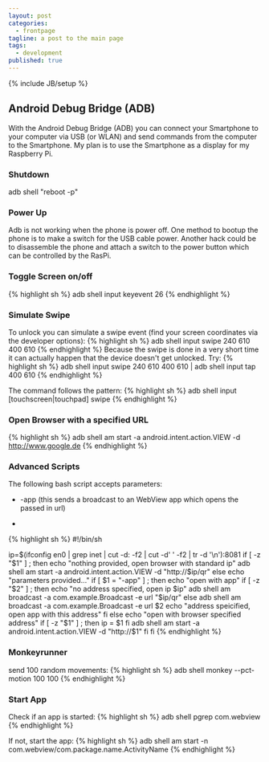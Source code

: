 ```yaml
---
layout: post
categories: 
  - frontpage
tagline: a post to the main page
tags: 
  - development
published: true
---
```


{% include JB/setup %}

## Android Debug Bridge (ADB)
With the Android Debug Bridge (ADB) you can connect your Smartphone to your computer via USB (or WLAN) and send
commands from the computer to the Smartphone. My plan is to use the Smartphone as a display for my Raspberry Pi.

<!-- more -->

### Shutdown
adb shell "reboot -p"

### Power Up
Adb is not working when the phone is power off. One method to bootup the phone is to make a switch for the USB cable power.
Another hack could be to disassemble the phone and attach a switch to the power button which can be controlled by the
RasPi.

### Toggle Screen on/off
{% highlight sh %}
adb shell input keyevent 26
{% endhighlight %}

### Simulate Swipe
To unlock you can simulate a swipe event (find your screen coordinates via the developer options):
{% highlight sh %}
adb shell input swipe 240 610 400 610
{% endhighlight %}
Because the swipe is done in a very short time it can actually happen that the device doesn't get unlocked. Try:
{% highlight sh %}
adb shell input swipe 240 610 400 610 | adb shell input tap 400 610
{% endhighlight %}

The command follows the pattern:
{% highlight sh %}
adb shell input [touchscreen|touchpad] swipe <x1> <y1> <x2> <y2>
{% endhighlight %}

### Open Browser with a specified URL
{% highlight sh %}
adb shell am start -a android.intent.action.VIEW -d http://www.google.de
{% endhighlight %}

### Advanced Scripts
The following bash script accepts parameters:
* -app (this sends a broadcast to an WebView app which opens the passed in url)
-

{% highlight sh %}
#!/bin/sh

ip=$(ifconfig en0 | grep inet | cut -d: -f2 | cut -d' ' -f2 | tr -d '\n'):8081
if [ -z "$1" ] ; then
  echo "nothing provided, open browser with standard ip"
  adb shell am start -a android.intent.action.VIEW -d "http://$ip/qr"
else
  echo "parameters provided..."
  if [ $1 = "-app" ] ;  then
    echo "open with app"
    if [ -z "$2" ] ; then
        echo "no address specified, open ip $ip"
        adb shell am broadcast -a com.example.Broadcast -e url "$ip/qr"
      else
        adb shell am broadcast -a com.example.Broadcast -e url $2
        echo "address speicified, open app with this address"
      fi
  else
    echo "open with browser specified address"
    if [ -z "$1" ] ; then
      ip = $1
    fi
    adb shell am start -a android.intent.action.VIEW -d "http://$1"
  fi
fi
{% endhighlight %}

### Monkeyrunner
send 100 random movements:
{% highlight sh %}
adb shell monkey --pct-motion 100 100
{% endhighlight %}

### Start App
Check if an app is started:
{% highlight sh %}
adb shell pgrep com.webview
{% endhighlight %}

If not, start the app:
{% highlight sh %}
adb shell am start -n com.webview/com.package.name.ActivityName
{% endhighlight %}

